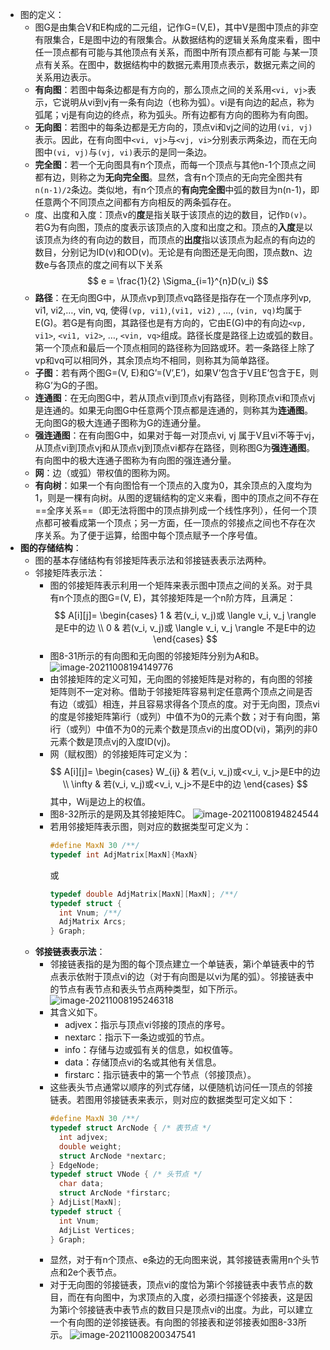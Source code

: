 - 图的定义：
	- 图G是由集合V和E构成的二元组，记作G=(V,E)，其中V是图中顶点的非空有限集合，E是图中边的有限集合。从数据结构的逻辑关系角度来看，图中任一顶点都有可能与其他顶点有关系，而图中所有顶点都有可能 与某一顶点有关系。在图中，数据结构中的数据元素用顶点表示，数据元素之间的关系用边表示。
	- **有向图**：若图中每条边都是有方向的，那么顶点之间的关系用`<vi, vj>`表示，它说明从vi到vj有一条有向边（也称为弧）。vi是有向边的起点，称为弧尾；vj是有向边的终点，称为弧头。所有边都有方向的图称为有向图。
	- **无向图**：若图中的每条边都是无方向的，顶点vi和vj之间的边用`(vi, vj)`表示。因此，在有向图中`<vi, vj>`与`<vj, vi>`分别表示两条边，而在无向图中`(vi, vj)`与`(vj, vi)`表示的是同一条边。
	- **完全图**：若一个无向图具有n个顶点，而每一个顶点与其他n-1个顶点之间都有边，则称之为**无向完全图**。显然，含有n个顶点的无向完全图共有`n(n-1)/2`条边。类似地，有n个顶点的**有向完全图**中弧的数目为n(n-1)，即任意两个不同顶点之间都有方向相反的两条弧存在。
	- 度、出度和入度：顶点v的**度**是指关联于该顶点的边的数目，记作`D(v)`。若G为有向图，顶点的度表示该顶点的入度和出度之和。顶点的**入度**是以该顶点为终的有向边的数目，而顶点的**出度**指以该顶点为起点的有向边的数目，分别记为ID(v)和OD(v)。无论是有向图还是无向图，顶点数n、边数e与各顶点的度之间有以下关系
	  $$
	  e = \frac{1}{2} \Sigma_{i=1}^{n}D(v_i)
	  $$
	- **路径**：在无向图G中，从顶点vp到顶点vq路径是指存在一个顶点序列vp, vi1, vi2,…, vin, vq, 使得`(vp, vi1)`,`(vi1, vi2)` , …, `(vin, vq)`均属于E(G)。若G是有向图，其路径也是有方向的，它由E(G)中的有向边`<vp, vi1>`, `<vi1, vi2>`, …, `<vin, vq>`组成。路径长度是路径上边或弧的数目。第一个顶点和最后一个顶点相同的路径称为回路或环。若一条路径上除了vp和vq可以相同外，其余顶点均不相同，则称其为简单路径。
	- **子图**：若有两个图G=(V, E)和G’=(V’,E’)，如果V’包含于V且E’包含于E，则称G’为G的子图。
	- **连通图**：在无向图G中，若从顶点vi到顶点vj有路径，则称顶点vi和顶点vj是连通的。如果无向图G中任意两个顶点都是连通的，则称其为**连通图**。无向图G的极大连通子图称为G的连通分量。
	- **强连通图**：在有向图G中，如果对于每一对顶点vi, vj 属于V且vi不等于vj，从顶点vi到顶点vj和从顶点vj到顶点vi都存在路径，则称图G为**强连通图**。有向图中的极大连通子图称为有向图的强连通分量。
	- **网**：边（或弧）带权值的图称为网。
	- **有向树**：如果一个有向图恰有一个顶点的入度为0，其余顶点的入度均为1，则是一棵有向树。从图的逻辑结构的定义来看，图中的顶点之间不存在==全序关系==（即无法将图中的顶点排列成一个线性序列），任何一个顶点都可被看成第一个顶点；另一方面，任一顶点的邻接点之间也不存在次序关系。为了便于运算，给图中每个顶点赋予一个序号值。
- **图的存储结构**：
	- 图的基本存储结构有邻接矩阵表示法和邻接链表表示法两种。
	- 邻接矩阵表示法：
		- 图的邻接矩阵表示利用一个矩阵来表示图中顶点之间的关系。对于具有n个顶点的图G=(V, E)，其邻接矩阵是一个n阶方阵，且满足：
		  $$
		  A[i][j]=
		  \begin{cases}
		  1 & 若(v_i, v_j)或 \langle v_i, v_j \rangle 是E中的边 \\
		  0 & 若(v_i, v_j)或 \langle v_i, v_j \rangle 不是E中的边
		  \end{cases}
		  $$
		- 图8-31所示的有向图和无向图的邻接矩阵分别为A和B。
		  ![image-20211008194149776](https://img.mhugh.net/typora/image-20211008194149776.png)
		- 由邻接矩阵的定义可知，无向图的邻接矩阵是对称的，有向图的邻接矩阵则不一定对称。借助于邻接矩阵容易判定任意两个顶点之间是否有边（或弧）相连，并且容易求得各个顶点的度。对于无向图，顶点vi的度是邻接矩阵第i行（或列）中值不为0的元素个数；对于有向图，第i行（或列）中值不为0的元素个数是顶点vi的出度OD(vi)，第j列的非0元素个数是顶点vj的入度ID(vj)。
		- 网（赋权图）的邻接矩阵可定义为：
		  $$
		  A[i][j]=
		  \begin{cases}
		  W_{ij} & 若(v_i, v_j)或<v_i, v_j>是E中的边 \\
		  \infty & 若(v_i, v_j)或<v_i, v_j>不是E中的边
		  \end{cases}
		  $$
		  其中，Wij是边上的权值。
		- 图8-32所示的是网及其邻接矩阵C。
		  ![image-20211008194824544](https://img.mhugh.net/typora/image-20211008194824544.png)
		- 若用邻接矩阵表示图，则对应的数据类型可定义为：
		  ```c
		  #define MaxN 30 /**/
		  typedef int AdjMatrix[MaxN]{MaxN}
		  ```
		  或
		  ```c
		  typedef double AdjMatrix[MaxN][MaxN]; /**/
		  typedef struct {
		    int Vnum; /**/
		    AdjMatrix Arcs;
		  } Graph;
		  ```
	- **邻接链表表示法**：
		- 邻接链表指的是为图的每个顶点建立一个单链表，第i个单链表中的节点表示依附于顶点vi的边（对于有向图是以vi为尾的弧）。邻接链表中的节点有表节点和表头节点两种类型，如下所示。
		  ![image-20211008195246318](https://img.mhugh.net/typora/image-20211008195246318.png)
		- 其含义如下。
			- adjvex：指示与顶点vi邻接的顶点的序号。
			- nextarc：指示下一条边或弧的节点。
			- info：存储与边或弧有关的信息，如权值等。
			- data：存储顶点vi的名或其他有关信息。
			- firstarc：指示链表中的第一个节点（邻接顶点）。
		- 这些表头节点通常以顺序的列式存储，以便随机访问任一顶点的邻接链表。若图用邻接链表来表示，则对应的数据类型可定义如下：
		  ```c
		  #define MaxN 30 /**/
		  typedef struct ArcNode { /* 表节点 */
		    int adjvex;
		    double weight;
		    struct ArcNode *nextarc;
		  } EdgeNode;
		  typedef struct VNode { /* 头节点 */
		    char data;
		    struct ArcNode *firstarc;
		  } AdjList[MaxN];
		  typedef struct {
		    int Vnum;
		    AdjList Vertices;
		  } Graph;
		  ```
		- 显然，对于有n个顶点、e条边的无向图来说，其邻接链表需用n个头节点和2e个表节点。
		- 对于无向图的邻接链表，顶点vi的度恰为第i个邻接链表中表节点的数目，而在有向图中，为求顶点的入度，必须扫描逐个邻接表，这是因为第i个邻接链表中表节点的数目只是顶点vi的出度。为此，可以建立一个有向图的逆邻接链表。有向图的邻接表和逆邻接表如图8-33所示。
		  ![image-20211008200347541](https://img.mhugh.net/typora/image-20211008200347541.png)